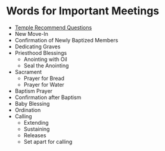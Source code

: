 # Words for Important Meetings
+ [Temple Recommend Questions](https://github.com/fataha801/wording/blob/main/temple-recommend.md)
+ New Move-In
+ Confirmation of Newly Baptized Members
+ Dedicating Graves
+ Priesthood Blessings
  + Anointing with Oil
  + Seal the Anointing
+ Sacrament
  + Prayer for Bread
  + Prayer for Water
+ Baptism Prayer
+ Confirmation after Baptism
+ Baby Blessing
+ Ordination
+ Calling
  + Extending
  + Sustaining
  + Releases 
  + Set apart for calling
